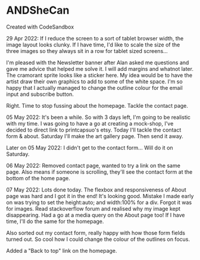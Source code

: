 # ANDSheCan

Created with CodeSandbox

29 Apr 2022:
If I reduce the screen to a sort of tablet browser width, the image layout looks clunky. If I have time, I'd like to scale the size of the three images so they always sit in a row for tablet sized screens...

I'm pleased with the Newsletter banner after Alan asked me questions and gave me advice that helped me solve it. I will add margins and whatnot later. The cramorant sprite looks like a sticker here. My idea would be to have the artist draw their own graphics to add to some of the white space. I'm so happy that I actually managed to change the outline colour for the email input and subscribe button.

Right. Time to stop fussing about the homepage. Tackle the contact page.

05 May 2022:
It's been a while. So with 3 days left, I'm going to be realistic with my time. I was going to have a go at creating a mock-shop, I've decided to direct link to printcapsuo's etsy. Today I'll tackle the contact form & about. Saturday I'll make the art gallery page. Then send it away.

Later on 05 May 2022:
I didn't get to the contact form... Will do it on Saturday.

06 May 2022:
Removed contact page, wanted to try a link on the same page. Also means if someone is scrolling, they'll see the contact form at the bottom of the home page.

07 May 2022:
Lots done today. The flexbox and responsiveness of About page was hard and I got it in the end! It's looking good. Mistake I made early on was trying to set the height:auto; and width:100% for a div. Forgot it was for images. Read stackoverflow forum and realised why my image kept disappearing. Had a go at a media query on the About page too! If I have time, I'll do the same for the homepage.

Also sorted out my contact form, really happy with how those form fields turned out. So cool how I could change the colour of the outlines on focus.

Added a "Back to top" link on the homepage.
